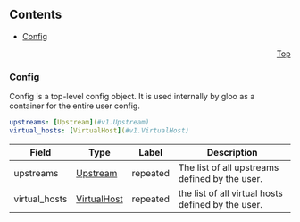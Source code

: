 <a name="top"/>

## Contents
  - [Config](#v1.Config)



<a name="config"/>
<p align="right"><a href="#top">Top</a></p>




<a name="v1.Config"/>

### Config
Config is a top-level config object. It is used internally by gloo as a container for the entire user config.


```yaml
upstreams: [Upstream](#v1.Upstream)
virtual_hosts: [VirtualHost](#v1.VirtualHost)

```
| Field | Type | Label | Description |
| ----- | ---- | ----- | ----------- |
| upstreams | [Upstream](#v1.Upstream) | repeated | The list of all upstreams defined by the user. |
| virtual_hosts | [VirtualHost](#v1.VirtualHost) | repeated | the list of all virtual hosts defined by the user. |





 

 

 

